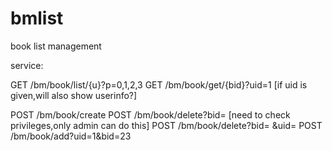 bmlist
======
book list management

service:

GET /bm/book/list/{u}?p=0,1,2,3
GET /bm/book/get/{bid}?uid=1   [if uid is given,will also show userinfo?]

POST /bm/book/create
POST /bm/book/delete?bid= [need to check privileges,only admin can do this]
POST /bm/book/delete?bid= &uid=
POST /bm/book/add?uid=1&bid=23




